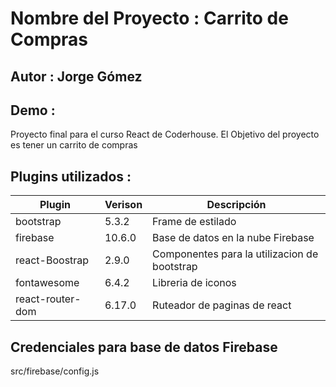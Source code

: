 # Nombre del Proyecto : Carrito de Compras
## Autor : Jorge Gómez
## Demo : 

Proyecto final para el curso React de Coderhouse.
El Objetivo del proyecto es tener un carrito de compras

## Plugins utilizados : 

  | Plugin | Verison | Descripción |
  | ------ | ------ | ----------- |
  | bootstrap | 5.3.2 | Frame de estilado |
  | firebase | 10.6.0 | Base de datos en la nube Firebase |
  | react-Boostrap | 2.9.0 | Componentes para la utilizacion de bootstrap |
  | fontawesome | 6.4.2 | Libreria de iconos |
  | react-router-dom | 6.17.0 | Ruteador de paginas de react |

  ## Credenciales para base de datos Firebase
  src/firebase/config.js